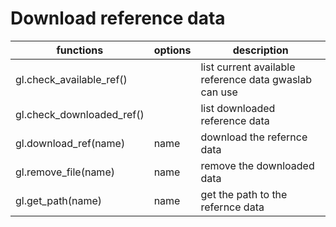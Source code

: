 # Download reference data

|functions|options|description|
|-|-|-|
|gl.check_available_ref()|| list current available reference data gwaslab can use |
|gl.check_downloaded_ref()||list downloaded reference data |
|gl.download_ref(name)|name|download the refernce data|
|gl.remove_file(name)|name|remove the downloaded data|
|gl.get_path(name)|name|get the path to the refernce data|
